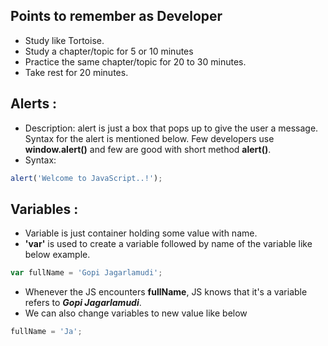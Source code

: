 ## Points to remember as Developer
- Study like Tortoise.
- Study a chapter/topic for 5 or 10 minutes
- Practice the same chapter/topic for 20 to 30 minutes.
- Take rest for 20 minutes.

## Alerts :
- Description: alert is just a box that pops up to give the user a message. Syntax for the alert is mentioned below. Few developers use **window.alert()** and few are good with short method **alert()**.
- Syntax: 
```js
alert('Welcome to JavaScript..!');
```

## Variables :
- Variable is just container holding some value with name. 
- **'var'** is used to create a variable followed by name of the variable like below example.
```js
var fullName = 'Gopi Jagarlamudi';
```
- Whenever the JS encounters **fullName**, JS knows that it's a variable refers to ***Gopi Jagarlamudi***.
- We can also change variables to new value like below
```js
fullName = 'Ja';
```
<!--stackedit_data:
eyJoaXN0b3J5IjpbMTEzNTIwNTExMyw0NTc0MDE4ODUsOTM2OT
kxNjMxLDE5MzM1ODk0MjcsLTQ3NjE4MTU5XX0=
-->